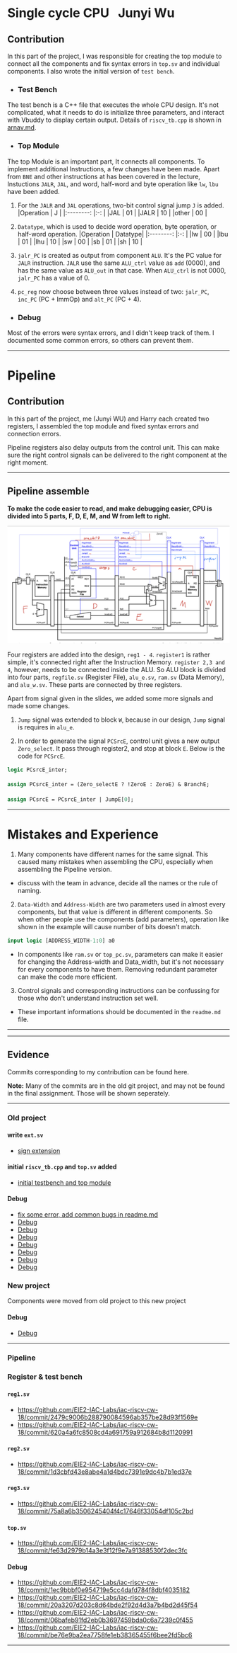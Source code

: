 # **Single cycle CPU** &nbsp; Junyi Wu

## Contribution

In this part of the project, I was responsible for creating the top module to connect all the components and fix syntax errors in `top.sv` and individual components. I also wrote the initial version of `test bench`.

- ### **Test Bench**

The test bench is a C++ file that executes the whole CPU design. It's not complicated, what it needs to do is initialize three parameters, and interact with Vbuddy to display certain output. Details of `riscv_tb.cpp` is shown in [arnav.md](arnav.md).


- ### **Top Module**
  
The top Module is an important part, It connects all components. To implement additional Instructions, a few changes have been made. Apart from `BNE` and other instructions at has been covered in the lecture, Instuctions `JALR`, `JAL`, and word, half-word and byte operation like `lw`, `lbu` have been added.

1. For the `JALR` and `JAL` operations, two-bit control signal jump `J` is added.
   |Operation   | J     |
   |:--------:  |:-:    |
   |JAL         | 01    |
   |JALR        | 10    |
   |other       | 00    |
2. `Datatype`, which is used to decide word operation, byte operation, or half-word operation.
   |Operation   | Datatype|
   |:--------:  |:-:    |
   |lw          | 00    |
   |lbu         | 01    |
   |lhu         | 10    |
   |sw          | 00    |
   |sb          | 01    |
   |sh          | 10    |

3. `jalr_PC` is created as output from component `ALU`. It's the PC value for `JALR` instruction. `JALR` use the same `ALU_ctrl` value as `add` (0000), and has the same value as `ALU_out` in that case. When `ALU_ctrl` is not 0000, `jalr_PC` has a value of 0.

4. `pc_reg` now choose between three values instead of two: `jalr_PC`, `inc_PC` (PC + ImmOp) and `alt_PC` (PC + 4).

- ### **Debug**
Most of the errors were syntax errors, and I didn't keep track of them. I documented some common errors, so others can prevent them.

---

# **Pipeline**

## Contribution

In this part of the project, me (Junyi WU) and Harry each created two registers, I assembled the top module and fixed syntax errors and connection errors.

Pipeline registers also delay outputs from the control unit. This can make sure the right control signals can be delivered to the right component at the right moment.

---
## Pipeline assemble

**To make the code easier to read,  and make debugging easier, CPU is divided into 5 parts, F, D, E, M, and W from left to right.**

![Pipeline CPU](../images-logbook/Top_Pipeline.jpeg)

Four registers are added into the design, `reg1 - 4`. `register1` is rather simple, it's connected right after the Instruction Memory. `register 2,3 and 4`, however, needs to be connected inside the ALU. So ALU block is divided into four parts, `regfile.sv` (Register File), `alu_e.sv`, `ram.sv` (Data Memory), and `alu_w.sv`. These parts are connected by three registers. 

Apart from signal given in the slides, we added some more signals and made some changes.

1. `Jump` signal was extended to block `W`, because in our design, `Jump` signal is requires in `alu_e`.

2. In order to generate the signal `PCSrcE`, control unit gives a new output `Zero_select`. It pass through register2, and stop at block `E`. Below is the code for `PCSrcE`.
   
```systemverilog
logic PCsrcE_inter;

assign PCsrcE_inter = (Zero_selectE ? !ZeroE : ZeroE) & BranchE;

assign PCsrcE = PCsrcE_inter | JumpE[0];
```
----
# Mistakes and Experience

1. Many components have different names for the same signal. This caused many mistakes when assembling the CPU, especially when assembling the Pipeline version.
   
- discuss with the team in advance, decide all the names or the rule of naming.

2. `Data-Width` and `Address-Width` are two parameters used in almost every components, but that value is different in different components. So when other people use the components (add parameters), operation like shown in the example will cause number of bits doesn't match.
    
```systemverilog
input logic [ADDRESS_WIDTH-1:0] a0
```

- In components like `ram.sv` or `top_pc.sv`, parameters can make it easier for changing the Address-width and Data_width, but it's not necessary for every components to have them. Removing redundant parameter can make the code more efficient.

3. Control signals and corresponding instructions can be confussing for those who don't understand instruction set well.

- These important informations should be documented in the `readme.md` file. 

---
---

## Evidence
Commits corresponding to my contribution can be found here. 

**Note:** Many of the commits are in the old git project, and may not be found in the final assignment. Those will be shown seperately.

---
### Old project

#### write `ext.sv`
- [sign extension](https://github.com/GavinVasandani/Lab4-Reduced-RISC-V-Architecture/commit/acd427de9226d47c882ad4a16817afc41bf132b6)

#### initial `riscv_tb.cpp` and `top.sv` added
- [initial testbench and top module](https://github.com/GavinVasandani/Lab4-Reduced-RISC-V-Architecture/commit/0dc84ec7b69aa3cb8f17030e464595edfb6ce237)

#### Debug
- [fix some error, add common bugs in readme.md](https://github.com/GavinVasandani/Lab4-Reduced-RISC-V-Architecture/commit/b7afb35451e3b623daa2d2cffdd5e137b168cdfc)
- [Debug](https://github.com/GavinVasandani/Lab4-Reduced-RISC-V-Architecture/commit/592600061d23f121ad5caa4b713a121c18e0cc41)
- [Debug](https://github.com/GavinVasandani/Lab4-Reduced-RISC-V-Architecture/commit/cdbafc98e91de73d1278ebd823cc1c311d8055a7)
- [Debug](https://github.com/GavinVasandani/Lab4-Reduced-RISC-V-Architecture/commit/ac0ef45fdb23184b45b077a06b05e491326a8bc8)
- [Debug](https://github.com/GavinVasandani/Lab4-Reduced-RISC-V-Architecture/commit/d367ec775618bf284ff1498812756ca89f08cb41)
- [Debug](https://github.com/GavinVasandani/Lab4-Reduced-RISC-V-Architecture/commit/9aafa02b5876adf8c3b3664717a230274e307fe7)
- [Debug](https://github.com/GavinVasandani/Lab4-Reduced-RISC-V-Architecture/commit/a7ad1a239cfcbce72de4290a826bc6b302c568b3)
- [Debug](https://github.com/GavinVasandani/Lab4-Reduced-RISC-V-Architecture/commit/f5f7ff4857715090c66299c93caee184f0726b12)
  

### New project
Components were moved from old project to this new project

#### Debug
- [Debug](https://github.com/EIE2-IAC-Labs/iac-riscv-cw-18/commit/260e64ef3a2d798e87c55a24cb2d867fca9f2da8)

---

### **Pipeline**

### Register & test bench
#### `reg1.sv`
- https://github.com/EIE2-IAC-Labs/iac-riscv-cw-18/commit/2479c9006b288790084596ab357be28d93f1569e
- https://github.com/EIE2-IAC-Labs/iac-riscv-cw-18/commit/620a4a6fc8508cd4a691759a912684b8d1120991

#### `reg2.sv`

- https://github.com/EIE2-IAC-Labs/iac-riscv-cw-18/commit/1d3cbfd43e8abe4a1d4bdc7391e9dc4b7b1ed37e


#### `reg3.sv`
- https://github.com/EIE2-IAC-Labs/iac-riscv-cw-18/commit/75a8a6b3506245404f4c17646f33054df105c2bd

#### `top.sv`
- https://github.com/EIE2-IAC-Labs/iac-riscv-cw-18/commit/fe63d2979b14a3e3f12f9e7a91388530f2dec3fc

#### Debug
- https://github.com/EIE2-IAC-Labs/iac-riscv-cw-18/commit/1ec9bbbf0e954719e5cc4dafd784f8dbf4035182
- https://github.com/EIE2-IAC-Labs/iac-riscv-cw-18/commit/20a3207d203c8d64bde2f92d4d3a7b4bd2d45f54
- https://github.com/EIE2-IAC-Labs/iac-riscv-cw-18/commit/06bafeb91fd2eb0b3697459bda0c6a7239c0f455
- https://github.com/EIE2-IAC-Labs/iac-riscv-cw-18/commit/be76e9ba2ea7758fe1eb38365455f6bee2fd5bc6
---

